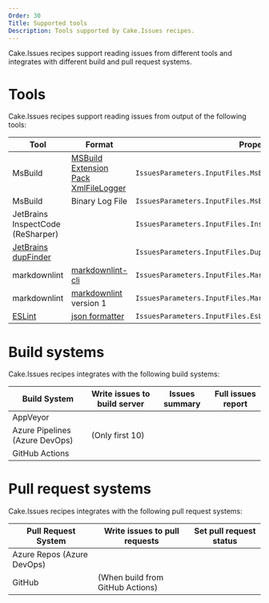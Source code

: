 ```yaml
---
Order: 30
Title: Supported tools
Description: Tools supported by Cake.Issues recipes.
---
```


Cake.Issues recipes support reading issues from different tools and integrates with different build and pull request systems.

# Tools

Cake.Issues recipes support reading issues from output of the following tools:

| Tool                              | Format                                 | Property                                                      |
|-----------------------------------|----------------------------------------|---------------------------------------------------------------|
| MsBuild                           | [MSBuild Extension Pack XmlFileLogger] | `IssuesParameters.InputFiles.MsBuildXmlFileLoggerLogFilePath` |
| MsBuild                           | Binary Log File                        | `IssuesParameters.InputFiles.MsBuildBinaryLogFilePath`        |
| JetBrains InspectCode (ReSharper) |                                        | `IssuesParameters.InputFiles.InspectCodeLogFilePath`          |
| [JetBrains dupFinder]             |                                        | `IssuesParameters.InputFiles.DupFinderLogFilePath`            |
| markdownlint                      | [markdownlint-cli]                     | `IssuesParameters.InputFiles.MarkdownlintCliLogFilePath`      |
| markdownlint                      | [markdownlint] version 1               | `IssuesParameters.InputFiles.MarkdownlintV1LogFilePath`       |
| [ESLint]                          | [json formatter]                       | `IssuesParameters.InputFiles.EsLintJsonLogFilePath`           |

[MSBuild Extension Pack XmlFileLogger]: http://www.msbuildextensionpack.com/help/4.0.5.0/html/242ab4fd-c2e2-f6aa-325b-7588725aed24.htm
[JetBrains dupFinder]: https://www.jetbrains.com/help/resharper/dupFinder.html
[markdownlint-cli]: https://github.com/igorshubovych/markdownlint-cli
[markdownlint]: https://github.com/DavidAnson/markdownlint
[ESLint]: https://eslint.org/
[json formatter]: https://eslint.org/docs/user-guide/formatters/#json

# Build systems

Cake.Issues recipes integrates with the following build systems:

| Build System                   | Write issues to build server                                                      | Issues summary                                                     | Full issues report                                                 |
|--------------------------------|-----------------------------------------------------------------------------------|--------------------------------------------------------------------|--------------------------------------------------------------------|
| AppVeyor                       | <span class="glyphicon glyphicon-ok" style="color:green"></span>                  | <span class="glyphicon glyphicon-remove" style="color:red"></span> | <span class="glyphicon glyphicon-ok" style="color:green"></span>   |
| Azure Pipelines (Azure DevOps) | <span class="glyphicon glyphicon-ok" style="color:orange"></span> (Only first 10) | <span class="glyphicon glyphicon-ok" style="color:green"></span>   | <span class="glyphicon glyphicon-ok" style="color:green"></span>   |
| GitHub Actions                 | <span class="glyphicon glyphicon-ok" style="color:green"></span>                  | <span class="glyphicon glyphicon-remove" style="color:red"></span> | <span class="glyphicon glyphicon-remove" style="color:red"></span> |

# Pull request systems

Cake.Issues recipes integrates with the following pull request systems:

| Pull Request System        | Write issues to pull requests                                                                      | Set pull request status                                            |
|----------------------------|----------------------------------------------------------------------------------------------------|--------------------------------------------------------------------|
| Azure Repos (Azure DevOps) | <span class="glyphicon glyphicon-ok" style="color:green"></span>                                   | <span class="glyphicon glyphicon-ok" style="color:green"></span>   |
| GitHub                     | <span class="glyphicon glyphicon-ok" style="color:orange"></span> (When build from GitHub Actions) | <span class="glyphicon glyphicon-remove" style="color:red"></span> |
